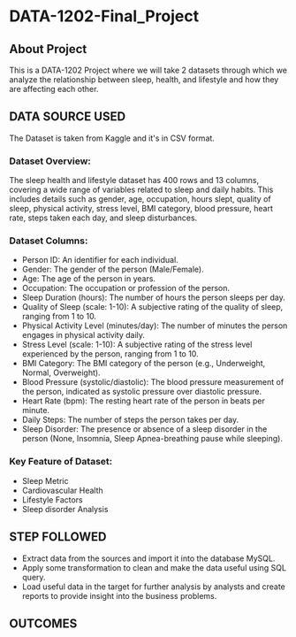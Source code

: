 # DATA-1202-Final_Project
## About Project
This is a DATA-1202 Project where we will take 2 datasets through which we analyze the relationship between sleep, health, and lifestyle and how they are affecting each other.

## DATA SOURCE USED
The Dataset is taken from Kaggle and it's in CSV format. 
### Dataset Overview:
The sleep health and lifestyle dataset has 400 rows and 13 columns, covering a wide range of variables related to sleep and daily habits. This includes details such as gender, age, occupation, hours slept, quality of sleep, physical activity, stress level, BMI category, blood pressure, heart rate, steps taken each day, and sleep disturbances.
### Dataset Columns:
- Person ID: An identifier for each individual.
- Gender: The gender of the person (Male/Female).
- Age: The age of the person in years.
- Occupation: The occupation or profession of the person.
- Sleep Duration (hours): The number of hours the person sleeps per day.
- Quality of Sleep (scale: 1-10): A subjective rating of the quality of sleep, ranging from 1 to 10.
- Physical Activity Level (minutes/day): The number of minutes the person engages in physical activity daily.
- Stress Level (scale: 1-10): A subjective rating of the stress level experienced by the person, ranging from 1 to 10.
- BMI Category: The BMI category of the person (e.g., Underweight, Normal, Overweight).
- Blood Pressure (systolic/diastolic): The blood pressure measurement of the person, indicated as systolic pressure over diastolic pressure.
- Heart Rate (bpm): The resting heart rate of the person in beats per minute.
- Daily Steps: The number of steps the person takes per day.
- Sleep Disorder: The presence or absence of a sleep disorder in the person (None, Insomnia, Sleep Apnea-breathing pause while sleeping).
### Key Feature of Dataset:
- Sleep Metric
- Cardiovascular Health
- Lifestyle Factors
- Sleep disorder Analysis

## STEP FOLLOWED
- Extract data from the sources and import it into the database MySQL. 
- Apply some transformation to clean and make the data useful using SQL query.
- Load useful data in the target for further analysis by analysts and create reports to provide insight into the business problems.

## OUTCOMES
